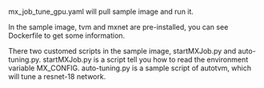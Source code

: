 mx_job_tune_gpu.yaml will pull sample image and run it.

In the sample image, tvm and mxnet are pre-installed, you can see Dockerfile to get some information.

There two customed scripts in the sample image, startMXJob.py and auto-tuning.py.
startMXJob.py is a script tell you how to read the environment variable MX_CONFIG.
auto-tuning.py is a sample script of autotvm, which will tune a resnet-18 network.
